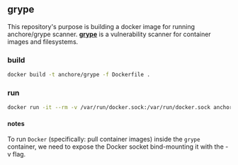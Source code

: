 ## grype
This repository's purpose is building a docker image for running anchore/grype scanner.
[**grype**](https://github.com/anchore/grype) is a vulnerability scanner for container images and filesystems.

### build
```bash
docker build -t anchore/grype -f Dockerfile .
```

### run
```bash
docker run -it --rm -v /var/run/docker.sock:/var/run/docker.sock anchore/grype busybox:latest
```

#### notes
To run `Docker` (specifically: pull container images) inside the `grype` container, we need to expose the Docker socket bind-mounting it with the -v flag.
